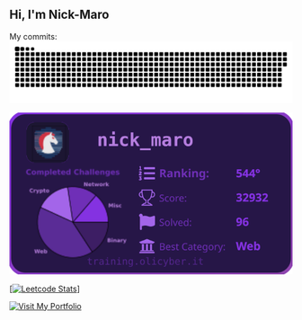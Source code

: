 ## Hi, I'm Nick-Maro

My commits:  
![snake gif](https://github.com/Nick-Maro/Nick-Maro/blob/output/github-snake-dark.svg)

<div align="center">
    <img src="https://raw.githubusercontent.com/Nick-Maro/ocbadge_themes/main/card.svg"/>
</div>

[[![Leetcode Stats](https://leetcard.jacoblin.cool/JacobLinCool)](https://leetcode.com/nick007sbt
)]

[![Visit My Portfolio](https://img.shields.io/badge/Visit-My%20Portfolio-purple?style=for-the-badge)](https://marottanicolo.netlify.app)
